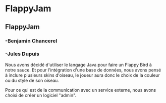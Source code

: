 # FlappyJam

## FlappyJam

### -Benjamin Chancerel
### -Jules Dupuis

Nous avons décidé d'utiliser le langage Java pour faire un Flappy Bird à notre sauce. Et pour l'intégration d'une base de données, nous avons pensé à inclure plusieurs skins d'oiseau, le joueur aura donc le choix de la couleur ou du style de son oiseau.

Pour ce qui est de la communication avec un service externe, nous avons choisi de créer un logiciel "admin".
